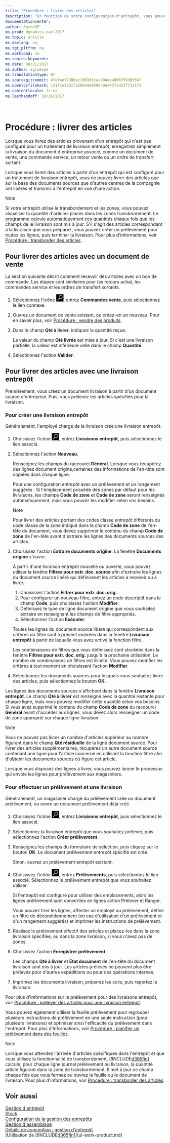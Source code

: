```yaml
---
title: "Procédure : livrer des articles"
description: "En fonction de votre configuration d'entrepôt, vous pouvez enregistrer la livraison sur le document d'entreprise sortant associé, comme un document de vente, directement, ou vous pouvez utiliser les documents livraison entrepôt qui respectent un flux de travail et s'intègrent à différentes activités entrepôt."
documentationcenter: 
author: SorenGP
ms.prod: dynamics-nav-2017
ms.topic: article
ms.devlang: na
ms.tgt_pltfrm: na
ms.workload: na
ms.search.keywords: 
ms.date: 08/21/2017
ms.author: sgroespe
ms.translationtype: HT
ms.sourcegitcommit: 4fefaef7380ac10836fcac404eea006f55d8556f
ms.openlocfilehash: 121f1e32d1fa265d4e059dc0ee43fad22f732472
ms.contentlocale: fr-ca
ms.lasthandoff: 10/16/2017

---
```

# <a name="how-to-ship-items"></a>Procédure : livrer des articles
Lorsque vous livrez des articles provenant d'un entrepôt qui n'est pas configuré pour un traitement de livraison entrepôt, enregistrez simplement la livraison du document d'entreprise associé, comme un document de vente, une commande service, un retour vente ou un ordre de transfert sortant.

Lorsque vous livrez des articles à partir d'un entrepôt qui est configuré pour un traitement de livraison entrepôt, vous ne pouvez livrer des articles que sur la base des documents sources que d'autres centres de la compagnie ont libérés et transmis à l'entrepôt en vue d'une action.

> [!NOTE]
> Si votre entrepôt utilise le transbordement et les zones, vous pouvez visualiser la quantité d'articles placés dans les zones transbordement. Le programme calcule automatiquement ces quantités chaque fois que les champs de le livraison sont mis à jour. S'il s'agit des articles correspondant à la livraison que vous préparez, vous pouvez créer un prélèvement pour toutes les lignes, puis terminer la livraison. Pour plus d'informations, voir [Procédure : transborder des articles](warehouse-how-to-cross-dock-items.md).

## <a name="to-ship-items-with-a-sales-order"></a>Pour livrer des articles avec un document de vente
La section suivante décrit comment recevoir des articles avec un bon de commande. Les étapes sont similaires pour les retours achat, les commandes service et les ordres de transfert sortants.  
1. Sélectionnez l'icône ![Page ou état pour la recherche](media/ui-search/search_small.png "Page ou état pour la recherche"), entrez **Commandes vente**, puis sélectionnez le lien connexe.
2. Ouvrez un document de vente existant, ou créez-en un nouveau. Pour en savoir plus, voir [Procédure : vendre des produits](sales-how-sell-products.md).
3. Dans le champ **Qté à livrer**, indiquez la quantité reçue.

    La valeur du champ **Qté livrée** est mise à jour. Si c'est une livraison partielle, la valeur est inférieure celle dans le champ **Quantité**.
4. Sélectionnez l'action **Valider**.

## <a name="to-ship-items-with-a-warehouse-shipment"></a>Pour livrer des articles avec une livraison entrepôt
Premièrement, vous créez un document livraison à partir d'un document source d'entreprise. Puis, vous prélevez les articles spécifiés pour la livraison.

### <a name="to-create-a-warehouse-shipment"></a>Pour créer une livraison entrepôt
Généralement, l'employé chargé de la livraison crée une livraison entrepôt.
1.  Choisissez l'icône ![Page ou rapport pour la recherche](media/ui-search/search_small.png "icône Page ou rapport pour la recherche"), entrez **Livraisons entrepôt**, puis sélectionnez le lien associé.  
2.  Sélectionnez l'action **Nouveau**.  

    Renseignez les champs du raccourci **Général**. Lorsque vous récupérez des lignes document origine,certaines des informations de l'en-tête sont copiées dans chaque ligne.  

    Pour une configuration entrepôt avec un prélèvement et un rangement suggérés : Si l'emplacement possède des zones par défaut pour les livraisons, les champs **Code de zone** et **Code de zone** seront renseignés automatiquement, mais vous pouvez les modifier selon vos besoins.  

    > [!NOTE]  
    >  Pour livrer des articles portant des codes classe entrepôt différents du code classe de la zone indiqué dans le champ **Code de zone** de l'en-tête du document, vous devez supprimer le contenu du champ **Code de zone** de l'en-tête avant d'extraire les lignes des documents sources des articles.  
3.  Choisissez l'action **Extraire documents origine**. La fenêtre **Documents origine** s'ouvre.

    À partir d'une livraison entrepôt nouvelle ou ouverte, vous pouvez utiliser la fenêtre **Filtres pour extr. doc. source** afin d'extraire les lignes du document source libéré qui définissent les articles à recevoir ou à livrer.

    1. Choisissez l'action **Filtrer pour extr. doc. orig.**.  
    2. Pour configurer un nouveau filtre, entrez un code descriptif dans le champ **Code**, puis choisissez l'action **Modifier**.  
    3. Définissez le type de ligne document origine que vous souhaitez extraire en renseignant les champs de filtre appropriés.  
    4. Sélectionnez l'action **Exécuter**.  

    Toutes les lignes du document source libéré qui correspondent aux critères du filtre sont à présent insérées dans la fenêtre **Livraison entrepôt** à partir de laquelle vous avez activé la fonction filtre.  

    Les combinaisons de filtres que vous définissez sont stockées dans la fenêtre **Filtres pour extr. doc. orig.** jusqu'à la prochaine utilisation. Le nombre de combinaisons de filtres est illimité. Vous pouvez modifier les critères à tout moment en choisissant l'action **Modifier**.

4.  Sélectionnez les documents sources pour lesquels vous souhaitez livrer des articles, puis sélectionnez le bouton **OK**.  

Les lignes des documents sources s'affichent dans la fenêtre **Livraison entrepôt**. Le champ **Qté à livrer** est renseigné avec la quantité restante pour chaque ligne, mais vous pouvez modifier cette quantité selon vos besoins. Si vous avez supprimé le contenu du champ **Code de zone** du raccourci **Général** avant d'accéder aux lignes, vous devez alors renseigner un code de zone approprié sur chaque ligne livraison.  

> [!NOTE]  
>  Vous ne pouvez pas livrer un nombre d'articles supérieur au nombre figurant dans le champ **Qté résiduelle** de la ligne document source. Pour livrer des articles supplémentaires, récupérez un autre document source contenant une ligne pour l'article concerné en utilisant la fonction filtre afin d'obtenir les documents sources où figure cet article.  

Lorsque vous disposez des lignes à livrer, vous pouvez lancer le processus qui envoie les lignes pour prélèvement aux magasiniers.

### <a name="to-pick-and-ship"></a>Pour effectuer un prélèvement et une livraison
Généralement, un magasinier chargé du prélèvement crée un document prélèvement, ou ouvre un document prélèvement déjà créé.
1. Choisissez l'icône ![Page ou rapport pour la recherche](media/ui-search/search_small.png "icône Page ou rapport pour la recherche"), entrez **Livraisons entrepôt**, puis sélectionnez le lien associé.
2. Sélectionnez la livraison entrepôt que vous souhaitez prélever, puis sélectionnez l'action **Créer prélèvement**.
3. Renseignez les champs du formulaire de sélection, puis cliquez sur le bouton **OK**. Le document prélèvement entrepôt spécifié est créé.

    Sinon, ouvrez un prélèvement entrepôt existant.
4. Choisissez l'icône ![Page ou rapport pour la recherche](media/ui-search/search_small.png "icône Page ou rapport pour la recherche"), entrez **Prélèvements**, puis sélectionnez le lien associé. Sélectionnez le prélèvement entrepôt que vous souhaitez utiliser.

    Si l'entrepôt est configuré pour utiliser des emplacements, alors les lignes prélèvement sont converties en lignes action Prélever et Ranger.

    Vous pouvez trier les lignes, affecter un employé au prélèvement, définir un filtre de déconditionnement (en cas d'utilisation d'un prélèvement et d'un rangement suggérés) et imprimer les instructions de prélèvement.

5. Réalisez le prélèvement effectif des articles et placez-les dans la zone livraison spécifiée, ou dans la zone livraison, si vous n'avez pas de zones.
6. Choisissez l'action **Enregistrer prélèvement**.

    Les champs **Qté à livrer** et **État document** de l'en-tête du document livraison sont mis à jour. Les articles prélevés ne peuvent plus être prélevés pour d'autres expéditions ou pour des opérations internes.
7. Imprimez les documents livraison, préparez les colis, puis reportez la livraison.

Pour plus d'informations sur le prélèvement pour des livraisons entrepôt, voir [Procédure : prélever des articles pour une livraison entrepôt](warehouse-how-to-pick-items-for-warehouse-shipment.md).

Vous pouvez également utiliser la feuille prélèvement pour regrouper plusieurs instructions de prélèvement en une seule instruction (pour plusieurs livraisons) et optimiser ainsi l'efficacité du prélèvement dans l'entrepôt. Pour plus d'informations, voir [Procédure : planifier un prélèvement dans des feuilles](warehouse-how-to-plan-picks-in-worksheets.md).

> [!NOTE]
> Lorsque vous attendez l'arrivée d'articles spécifiques dans l'entrepôt et que vous utilisez la fonctionnalité de transbordement, [!INCLUDE[d365fin](includes/d365fin_md.md)] calcule, pour chaque ligne journal prélèvement ou livraison, la quantité article figurant dans la zone de transbordement. Il met à jour ce champ chaque fois que vous fermez ou ouvrez la feuille ou le document de livraison. Pour plus d'informations, voir [Procédure : transborder des articles](warehouse-how-to-cross-dock-items.md).

## <a name="see-also"></a>Voir aussi  
[Gestion d'entrepôt](warehouse-manage-warehouse.md)  
[Stock](inventory-manage-inventory.md)  
[Configuration de la gestion des entrepôts](warehouse-setup-warehouse.md)     
[Gestion d'assemblage](assembly-assemble-items.md)    
[Détails de conception : gestion d'entrepôt](design-details-warehouse-management.md)  
[Utilisation de [!INCLUDE[d365fin](includes/d365fin_md.md)]](ui-work-product.md)

